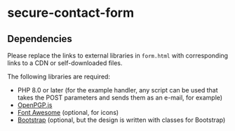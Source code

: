 # secure-contact-form
## Dependencies
Please replace the links to external libraries in `form.html` with corresponding links to a CDN or self-downloaded files.

The following libraries are required:
* PHP 8.0 or later (for the example handler, any script can be used that takes the POST parameters and sends them as an e-mail, for example)
* [OpenPGP.js](https://github.com/openpgpjs/openpgpjs/)
* [Font Awesome](https://fontawesome.com/start) (optional, for icons)
* [Bootstrap](https://getbootstrap.com/) (optional, but the design is written with classes for Bootstrap) 
